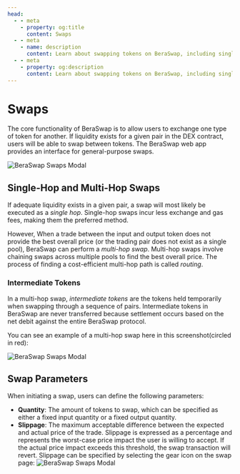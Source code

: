 ```yaml
---
head:
  - - meta
    - property: og:title
      content: Swaps
  - - meta
    - name: description
      content: Learn about swapping tokens on BeraSwap, including single-hop and multi-hop swaps, and intermediate tokens.
  - - meta
    - property: og:description
      content: Learn about swapping tokens on BeraSwap, including single-hop and multi-hop swaps, and intermediate tokens.
---
```


<script setup>
  import config from '@berachain/config/constants.json';
</script>

# Swaps

The core functionality of BeraSwap is to allow users to exchange one type of token for another. If liquidity exists for a given pair in the DEX contract, users will be able to swap between tokens. The BeraSwap web app provides an interface for general-purpose swaps.

![BeraSwap Swaps Modal](/assets/swap_route.png)

## Single-Hop and Multi-Hop Swaps

If adequate liquidity exists in a given pair, a swap will most likely be executed as a _single hop_. Single-hop swaps incur less exchange and gas fees, making them the preferred method.

However, When a trade between the input and output token does not provide the best overall price (or the trading pair does not exist as a single pool), BeraSwap can perform a _multi-hop swap_. Multi-hop swaps involve chaining swaps across multiple pools to find the best overall price. The process of finding a cost-efficient multi-hop path is called _routing_.

### Intermediate Tokens

In a multi-hop swap, _intermediate tokens_ are the tokens held temporarily when swapping through a sequence of pairs. Intermediate tokens in BeraSwap are never transferred because settlement occurs based on the net debit against the entire BeraSwap protocol.

You can see an example of a multi-hop swap here in this screenshot(circled in red):

![BeraSwap Swaps Modal](/assets/route.png)

## Swap Parameters

When initiating a swap, users can define the following parameters:

- **Quantity**: The amount of tokens to swap, which can be specified as either a fixed input quantity or a fixed output quantity.
- **Slippage**: The maximum acceptable difference between the expected and actual price of the trade. Slippage is expressed as a percentage and represents the worst-case price impact the user is willing to accept. If the actual price impact exceeds this threshold, the swap transaction will revert. Slippage can be specified by selecting the gear icon on the swap page:
  ![BeraSwap Swaps Modal](/assets/swap_slippage.png)
